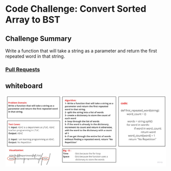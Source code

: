 # Code Challenge: Convert Sorted Array to BST
## Challenge Summary
Write a function that will take a string as a parameter and return the first repeated word in that string.




### [Pull Requests](https://github.com/IsmailAlamir/Code-Challenges-and-Algorithms/pull/13)

## whiteboard
![whiteboard](whiteboard.jpg)
